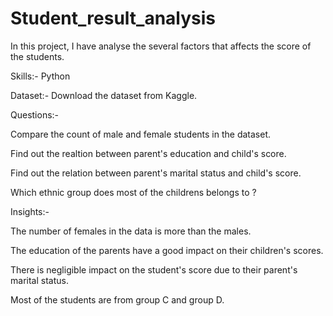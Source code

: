 # Student_result_analysis

In this project, I have analyse the several factors that affects the score of the students.

Skills:-
Python

Dataset:-
Download the dataset from Kaggle.

Questions:-

Compare the count of male and female students in the dataset.

Find out the realtion between parent's education and child's score.

Find out the relation between parent's marital status and child's score.

Which ethnic group does most of the childrens belongs to ?

Insights:-

The number of females in the data is more than the males.

The education of the parents have a good impact on their children's scores.

There is negligible impact on the student's score due to their parent's marital status.

Most of the students are from group C and group D.
